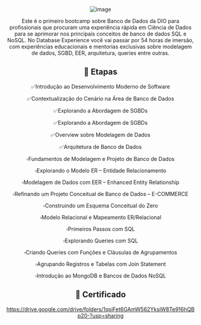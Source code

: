 <div align="center">

![image](https://user-images.githubusercontent.com/89542446/188333966-dd991c4d-feab-40e8-ba32-41adef95836f.png) 




Este é o primeiro bootcamp sobre Banco de Dados da DIO para profissionais que procuram uma experiência rápida em Ciência de Dados para se aprimorar nos principais conceitos de banco de dados SQL e NoSQL. No Database Experience você vai passar por 54 horas de imersão, com experiências educacionais e mentorias exclusivas sobre modelagem de dados, SGBD, EER, arquitetura, queries entre outras.

## 📌 Etapas
✅Introdução ao Desenvolvimento Moderno de Software

✅Contextualização do Cenário na Área de Banco de Dados

✅Explorando a Abordagem de SGBDs

✅Explorando a Abordagem de SGBDs

✅Overview sobre Modelagem de Dados

✅Arquitetura de Banco de Dados

▫️Fundamentos de Modelagem e Projeto de Banco de Dados

▫️Explorando o Modelo ER – Entidade Relacionamento

▫️Modelagem de Dados com EER – Enhanced Entity Relationship

▫️Refinando um Projeto Conceitual de Banco de Dados – E-COMMERCE

▫️Construindo um Esquema Conceitual do Zero

▫️Modelo Relacional e Mapeamento ER/Relacional

▫️Primeiros Passos com SQL

▫️Explorando Queries com SQL

▫️Criando Queries com Funções e Cláusulas de Agrupamentos

▫️Agrupando Registros e Tabelas com Join Statement

▫️Introdução ao MongoDB e Bancos de Dados NoSQL

## 🔗 Certificado
https://drive.google.com/drive/folders/1qsjFet6GAmW562YksiW8Te916hQBp20-?usp=sharing

</div>

